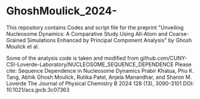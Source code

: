 # GhoshMoulick_2024-
This repository contains Codes and script file for the preprint "Unveiling Nucleosome Dynamics: A Comparative Study
Using All-Atom and Coarse-Grained Simulations Enhanced by Principal Component Analysis" by Ghosh Moulick et al.


Some of the analysis code is taken and modified from github.com/CUNY-CSI-Loverde-Laboratory/NUCLEOSOME_SEQUENCE_DEPENDENCE 
Please cite: Sequence Dependence in Nucleosome Dynamics
Prabir Khatua, Phu K. Tang, Abhik Ghosh Moulick, Rutika Patel, Anjela Manandhar, and Sharon M. Loverde
The Journal of Physical Chemistry B 2024 128 (13), 3090-3101
DOI: 10.1021/acs.jpcb.3c07363
